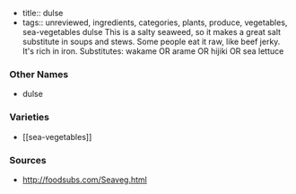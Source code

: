 - title:: dulse
- tags:: unreviewed, ingredients, categories, plants, produce, vegetables, sea-vegetables
dulse This is a salty seaweed, so it makes a great salt substitute in soups and stews. Some people eat it raw, like beef jerky. It's rich in iron. Substitutes: wakame OR arame OR hijiki OR sea lettuce

### Other Names

* dulse

### Varieties

* [[sea-vegetables]]

### Sources
* http://foodsubs.com/Seaveg.html
